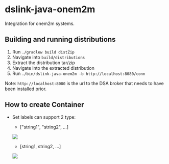 # dslink-java-onem2m

Integration for onem2m systems.

## Building and running distributions

1. Run `./gradlew build distZip`
2. Navigate into `build/distributions`
3. Extract the distribution tar/zip
4. Navigate into the extracted distribution
5. Run `./bin/dslink-java-onem2m -b http://localhost:8080/conn`

Note: `http://localhost:8080` is the url to the DSA broker that needs to have been installed prior.


## How to create Container

* Set labels can support 2 type:  
	* ["string1", "string2", ...]
	
	![](Fig/containerLabel1.png)
	
	* [string1, string2, ...]
	
	![](Fig/containerLabel2.png)	

